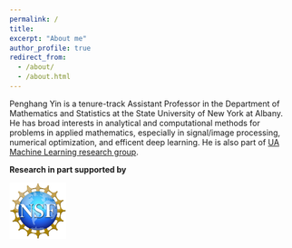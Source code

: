 ```yaml
---
permalink: /
title: 
excerpt: "About me"
author_profile: true
redirect_from: 
  - /about/
  - /about.html
---
```


Penghang Yin is a tenure-track Assistant Professor in the Department of Mathematics and Statistics at the State University of New York at Albany. He has broad interests in analytical and computational methods for problems in applied mathematics, especially in signal/image processing, numerical optimization, and efficent deep learning. He is also part of [UA Machine Learning research group](https://sites.google.com/view/mlualbany).

**Research in part supported by** 
<p float="left">
<img src="/images/NSF-logo.png" height="100" width = "100">
<!---
<img src="https://github.com/yin-penghang/yin-penghang.github.io/blob/main/images/IBM-Logo.jpeg" height="100"> -->
</p>


